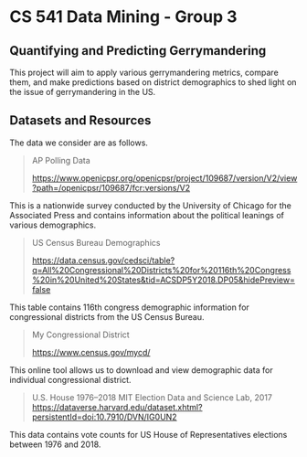 # CS 541 Data Mining - Group 3

## Quantifying and Predicting Gerrymandering
This project will aim to apply various gerrymandering metrics, compare them, and make predictions based on district demographics to shed light on the issue of gerrymandering in the US.

## Datasets and Resources
The data we consider are as follows.

> AP Polling Data
> 
>https://www.openicpsr.org/openicpsr/project/109687/version/V2/view?path=/openicpsr/109687/fcr:versions/V2

This is a nationwide survey conducted by the University of Chicago for the Associated Press and contains information about the political leanings of various demographics.

> US Census Bureau Demographics
> 
>https://data.census.gov/cedsci/table?q=All%20Congressional%20Districts%20for%20116th%20Congress%20in%20United%20States&tid=ACSDP5Y2018.DP05&hidePreview=false

This table contains 116th congress demographic information for congressional districts from the US Census Bureau. 


> My Congressional District
> 
> https://www.census.gov/mycd/

This online tool allows us to download and view demographic data for individual congressional district.

> U.S. House 1976–2018 
> MIT Election Data and Science Lab, 2017
> https://dataverse.harvard.edu/dataset.xhtml?persistentId=doi:10.7910/DVN/IG0UN2

This data contains vote counts for US House of Representatives elections between 1976 and 2018.
